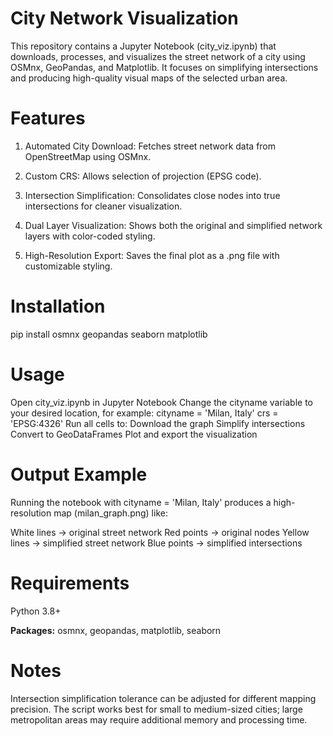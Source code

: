 # City Network Visualization

This repository contains a Jupyter Notebook (city_viz.ipynb) that downloads, processes, and visualizes the street network of a city using OSMnx, GeoPandas, and Matplotlib. It focuses on simplifying intersections and producing high-quality visual maps of the selected urban area.

# Features

1. Automated City Download: Fetches street network data from OpenStreetMap using OSMnx.

2. Custom CRS: Allows selection of projection (EPSG code).

3. Intersection Simplification: Consolidates close nodes into true intersections for cleaner visualization.

4. Dual Layer Visualization: Shows both the original and simplified network layers with color-coded styling.

5. High-Resolution Export: Saves the final plot as a .png file with customizable styling.

# Installation

pip install osmnx geopandas seaborn matplotlib

# Usage

Open city_viz.ipynb in Jupyter Notebook
Change the cityname variable to your desired location, for example:
cityname = 'Milan, Italy'
crs = 'EPSG:4326'
Run all cells to:
Download the graph
Simplify intersections
Convert to GeoDataFrames
Plot and export the visualization

# Output Example

Running the notebook with cityname = 'Milan, Italy' produces a high-resolution map (milan_graph.png) like:

White lines → original street network
Red points → original nodes
Yellow lines → simplified street network
Blue points → simplified intersections

# Requirements

Python 3.8+

**Packages:** osmnx, geopandas, matplotlib, seaborn

# Notes

Intersection simplification tolerance can be adjusted for different mapping precision.
The script works best for small to medium-sized cities; large metropolitan areas may require additional memory and processing time.
